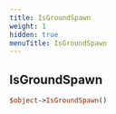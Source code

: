 ```yaml
---
title: IsGroundSpawn
weight: 1
hidden: true
menuTitle: IsGroundSpawn
---
```

## IsGroundSpawn
```perl
$object->IsGroundSpawn()
```